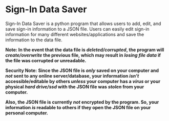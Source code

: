 # Sign-In Data Saver
Sign-In Data Saver is a python program that allows users to add, edit, and save sign-in information to a JSON file. Users can easily edit sign-in information for many different websites/applications and save the information to the data file.

**Note: In the event that the data file is _deleted/corrupted_, the program will _create/overwrite_ the previous file, which may result in _losing file data_ if the file was corrupted or unreadable.**

**Security Note:**
**Since the JSON file is _only_ saved on your computer and _not_ sent to any online server/database, your information _isn't_ accessible/editable by others _unless_ your computer has a _virus_ or your physical _hard drive/ssd_ with the JSON file was _stolen_ from your computer.**

**Also, the JSON file is currently _not_ encrypted by the program. So, your information _is_ readable to others if they open the JSON file on your personal computer.**